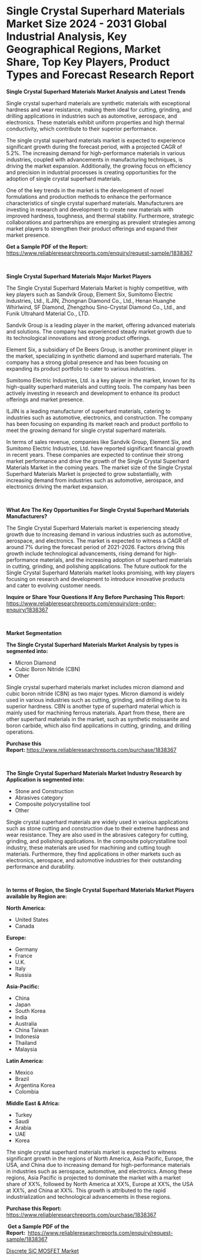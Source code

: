 <p><h1>Single Crystal Superhard Materials Market Size 2024 - 2031 Global Industrial Analysis, Key Geographical Regions, Market Share, Top Key Players, Product Types and Forecast Research Report</h1></p><p><strong>Single Crystal Superhard Materials Market Analysis and Latest Trends</strong></p>
<p><p>Single crystal superhard materials are synthetic materials with exceptional hardness and wear resistance, making them ideal for cutting, grinding, and drilling applications in industries such as automotive, aerospace, and electronics. These materials exhibit uniform properties and high thermal conductivity, which contribute to their superior performance.</p><p>The single crystal superhard materials market is expected to experience significant growth during the forecast period, with a projected CAGR of 5.2%. The increasing demand for high-performance materials in various industries, coupled with advancements in manufacturing techniques, is driving the market expansion. Additionally, the growing focus on efficiency and precision in industrial processes is creating opportunities for the adoption of single crystal superhard materials.</p><p>One of the key trends in the market is the development of novel formulations and production methods to enhance the performance characteristics of single crystal superhard materials. Manufacturers are investing in research and development to create new materials with improved hardness, toughness, and thermal stability. Furthermore, strategic collaborations and partnerships are emerging as prevalent strategies among market players to strengthen their product offerings and expand their market presence.</p></p>
<p><strong>Get a Sample PDF of the Report:&nbsp;</strong> <a href="https://www.reliableresearchreports.com/enquiry/request-sample/1838367">https://www.reliableresearchreports.com/enquiry/request-sample/1838367</a></p>
<p>&nbsp;</p>
<p><strong>Single Crystal Superhard Materials Major Market Players</strong></p>
<p><p>The Single Crystal Superhard Materials Market is highly competitive, with key players such as Sandvik Group, Element Six, Sumitomo Electric Industries, Ltd., ILJIN, Zhongnan Diamond Co., Ltd., Henan Huanghe Whirlwind, SF Diamond, Zhengzhou Sino-Crystal Diamond Co., Ltd., and Funik Ultrahard Material Co., LTD.</p><p>Sandvik Group is a leading player in the market, offering advanced materials and solutions. The company has experienced steady market growth due to its technological innovations and strong product offerings.</p><p>Element Six, a subsidiary of De Beers Group, is another prominent player in the market, specializing in synthetic diamond and superhard materials. The company has a strong global presence and has been focusing on expanding its product portfolio to cater to various industries.</p><p>Sumitomo Electric Industries, Ltd. is a key player in the market, known for its high-quality superhard materials and cutting tools. The company has been actively investing in research and development to enhance its product offerings and market presence.</p><p>ILJIN is a leading manufacturer of superhard materials, catering to industries such as automotive, electronics, and construction. The company has been focusing on expanding its market reach and product portfolio to meet the growing demand for single crystal superhard materials.</p><p>In terms of sales revenue, companies like Sandvik Group, Element Six, and Sumitomo Electric Industries, Ltd. have reported significant financial growth in recent years. These companies are expected to continue their strong market performance and drive the growth of the Single Crystal Superhard Materials Market in the coming years. The market size of the Single Crystal Superhard Materials Market is projected to grow substantially, with increasing demand from industries such as automotive, aerospace, and electronics driving the market expansion.</p></p>
<p>&nbsp;</p>
<p><strong>What Are The Key Opportunities For Single Crystal Superhard Materials Manufacturers?</strong></p>
<p><p>The Single Crystal Superhard Materials market is experiencing steady growth due to increasing demand in various industries such as automotive, aerospace, and electronics. The market is expected to witness a CAGR of around 7% during the forecast period of 2021-2026. Factors driving this growth include technological advancements, rising demand for high-performance materials, and the increasing adoption of superhard materials in cutting, grinding, and polishing applications. The future outlook for the Single Crystal Superhard Materials market looks promising, with key players focusing on research and development to introduce innovative products and cater to evolving customer needs.</p></p>
<p><strong>Inquire or Share Your Questions If Any Before Purchasing This Report:</strong> <a href="https://www.reliableresearchreports.com/enquiry/pre-order-enquiry/1838367">https://www.reliableresearchreports.com/enquiry/pre-order-enquiry/1838367</a></p>
<p>&nbsp;</p>
<p><strong>Market Segmentation</strong></p>
<p><strong>The Single Crystal Superhard Materials Market Analysis by types is segmented into:</strong></p>
<p><ul><li>Micron Diamond</li><li>Cubic Boron Nitride (CBN)</li><li>Other</li></ul></p>
<p><p>Single crystal superhard materials market includes micron diamond and cubic boron nitride (CBN) as two major types. Micron diamond is widely used in various industries such as cutting, grinding, and drilling due to its superior hardness. CBN is another type of superhard material which is mainly used for machining ferrous materials. Apart from these, there are other superhard materials in the market, such as synthetic moissanite and boron carbide, which also find applications in cutting, grinding, and drilling operations.</p></p>
<p><strong>Purchase this Report:&nbsp;</strong><a href="https://www.reliableresearchreports.com/purchase/1838367">https://www.reliableresearchreports.com/purchase/1838367</a></p>
<p>&nbsp;</p>
<p><strong>The Single Crystal Superhard Materials Market Industry Research by Application is segmented into:</strong></p>
<p><ul><li>Stone and Construction</li><li>Abrasives category</li><li>Composite polycrystalline tool</li><li>Other</li></ul></p>
<p><p>Single crystal superhard materials are widely used in various applications such as stone cutting and construction due to their extreme hardness and wear resistance. They are also used in the abrasives category for cutting, grinding, and polishing applications. In the composite polycrystalline tool industry, these materials are used for machining and cutting tough materials. Furthermore, they find applications in other markets such as electronics, aerospace, and automotive industries for their outstanding performance and durability.</p></p>
<p>&nbsp;</p>
<p><strong>In terms of Region, the Single Crystal Superhard Materials Market Players available by Region are:</strong></p>
<p>
    <p> <strong> North America: </strong>
        <ul>
            <li>United States</li>
            <li>Canada</li>
        </ul>
        </p> 
    <p> <strong> Europe: </strong>
        <ul>
            <li>Germany</li>
            <li>France</li>
            <li>U.K.</li>
            <li>Italy</li>
            <li>Russia</li>
        </ul>
        </p> 
    <p> <strong> Asia-Pacific: </strong>
        <ul>
            <li>China</li>
            <li>Japan</li>
            <li>South Korea</li>
            <li>India</li>
            <li>Australia</li>
            <li>China Taiwan</li>
            <li>Indonesia</li>
            <li>Thailand</li>
            <li>Malaysia</li>
        </ul>
        </p> 
    <p> <strong> Latin America: </strong>
        <ul>
            <li>Mexico</li>
            <li>Brazil</li>
            <li>Argentina Korea</li>
            <li>Colombia</li>
        </ul>
        </p> 
    <p> <strong> Middle East & Africa: </strong>
        <ul>
            <li>Turkey</li>
            <li>Saudi</li>
            <li>Arabia</li>
            <li>UAE</li>
            <li>Korea</li>
        </ul>
    </p>
    </p>
<p><p>The single crystal superhard materials market is expected to witness significant growth in the regions of North America, Asia Pacific, Europe, the USA, and China due to increasing demand for high-performance materials in industries such as aerospace, automotive, and electronics. Among these regions, Asia Pacific is projected to dominate the market with a market share of XX%, followed by North America at XX%, Europe at XX%, the USA at XX%, and China at XX%. This growth is attributed to the rapid industrialization and technological advancements in these regions.</p></p>
<p><strong>Purchase this Report: </strong><a href="https://www.reliableresearchreports.com/purchase/1838367">https://www.reliableresearchreports.com/purchase/1838367</a></p>
<p>&nbsp;<strong>Get a Sample PDF of the Report:&nbsp;&nbsp;</strong><a href="https://www.reliableresearchreports.com/enquiry/request-sample/1838367">https://www.reliableresearchreports.com/enquiry/request-sample/1838367</a></p>
<p><strong></strong></p>
<p><p><a href="https://thundering-castanet-c65.notion.site/Discrete-SiC-MOSFET-Market-Research-Report-Forecasted-for-Period-from-2024-2031-by-Market-Type-M-3344e606941f4b85bba2638d8f1000fb">Discrete SiC MOSFET Market</a></p></p>